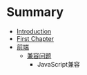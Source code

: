 # Summary

* [Introduction](README.md)
* [First Chapter](chapter1.md)
* [前端](qian_duan.md)
   * [兼容问题](jian_rong_wen_ti.md)
       * JavaScript兼容

